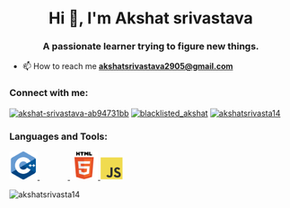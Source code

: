 <h1 align="center">Hi 👋, I'm Akshat srivastava</h1>
<h3 align="center">A passionate learner trying to figure new things.</h3>

- 📫 How to reach me **akshatsrivastava2905@gmail.com**

<h3 align="left">Connect with me:</h3>
<p align="left">
<a href="https://linkedin.com/in/akshat-srivastava-ab94731bb" target="blank"><img align="center" src="https://cdn.jsdelivr.net/npm/simple-icons@3.0.1/icons/linkedin.svg" alt="akshat-srivastava-ab94731bb" height="30" width="40" /></a>
<a href="https://instagram.com/blacklisted_akshat" target="blank"><img align="center" src="https://cdn.jsdelivr.net/npm/simple-icons@3.0.1/icons/instagram.svg" alt="blacklisted_akshat" height="30" width="40" /></a>
<a href="https://www.hackerrank.com/akshatsrivasta14" target="blank"><img align="center" src="https://cdn.jsdelivr.net/npm/simple-icons@3.0.1/icons/hackerrank.svg" alt="akshatsrivasta14" height="30" width="40" /></a>
</p>

<h3 align="left">Languages and Tools:</h3>
<p align="left"> <a href="https://www.w3schools.com/cpp/" target="_blank"> <img src="https://raw.githubusercontent.com/devicons/devicon/master/icons/cplusplus/cplusplus-original.svg" alt="cplusplus" width="50" height="50"/> </a> <a href="https://www.w3schools.com/css/" target="_blank"> <img src="https://raw.githubusercontent.com/devicons/devicon/master/icons/css3/css3-original-wordmark.svg" alt="css3" width="50" height="0"/> </a> <a href="https://www.w3.org/html/" target="_blank"> <img src="https://raw.githubusercontent.com/devicons/devicon/master/icons/html5/html5-original-wordmark.svg" alt="html5" width="50" height="50"/> </a> <a href="https://developer.mozilla.org/en-US/docs/Web/JavaScript" target="_blank"> <img src="https://raw.githubusercontent.com/devicons/devicon/master/icons/javascript/javascript-original.svg" alt="javascript" width="40" height="40"/> </a> </p>

<p><img align="center" src="https://github-readme-stats.vercel.app/api/top-langs?username=akshatsrivasta14&show_icons=true&locale=en&layout=compact" alt="akshatsrivasta14" /></p>
